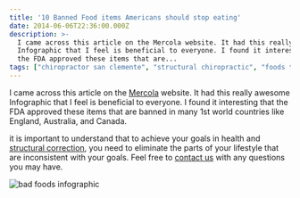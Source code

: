 ```yaml
---
title: '10 Banned Food items Americans should stop eating'
date: 2014-06-06T22:36:00.000Z
description: >-
  I came across this article on the Mercola website. It had this really awesome
  Infographic that I feel is beneficial to everyone. I found it interesting that
  the FDA approved these items that are...
tags: ["chiropractor san clemente", "structural chiropractic", "foods to avoid", "bad food", "gmo", "San Clemente Chiropractic", "chiropractor 92672"]
---
```

I came across this article on the [Mercola](http://www.mercola.com/infographics/10-banned-foods.htm?x_cid=20140605_infographiclink_facebookdoc "mercola") website. It had this really awesome Infographic that I feel is beneficial to everyone. I found it interesting that the FDA approved these items that are banned in many 1st world countries like England, Australia, and Canada.

it is important to understand that to achieve your goals in health and[](<>) [structural correction](../why-structural-chiropractic.html "structural correction"), you need to eliminate the parts of your lifestyle that are inconsistent with your goals. Feel free to[](<>) [contact us](../ask-doctor.html "contact us") with any questions you may have.

![bad foods infographic](img/banned-foods-infographic.jpg "bad foods infographic")